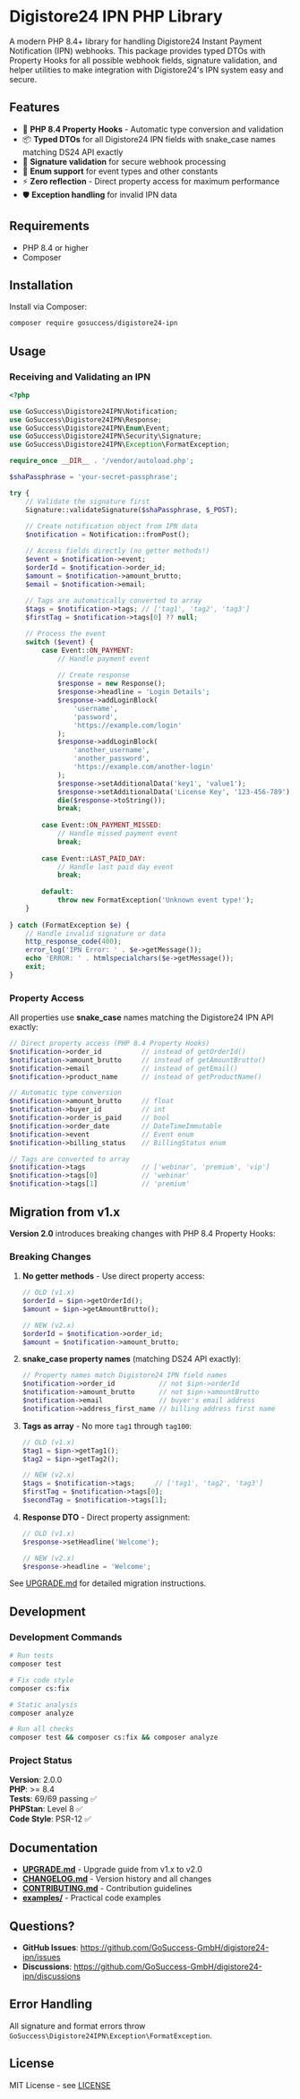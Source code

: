 # Digistore24 IPN PHP Library

A modern PHP 8.4+ library for handling Digistore24 Instant Payment Notification (IPN) webhooks. This package provides typed DTOs with Property Hooks for all possible webhook fields, signature validation, and helper utilities to make integration with Digistore24's IPN system easy and secure.

## Features
- 🚀 **PHP 8.4 Property Hooks** - Automatic type conversion and validation
- 📦 **Typed DTOs** for all Digistore24 IPN fields with snake_case names matching DS24 API exactly
- 🔐 **Signature validation** for secure webhook processing
- 🎯 **Enum support** for event types and other constants
- ⚡ **Zero reflection** - Direct property access for maximum performance
- 🛡️ **Exception handling** for invalid IPN data

## Requirements

- PHP 8.4 or higher
- Composer

## Installation

Install via Composer:

```bash
composer require gosuccess/digistore24-ipn
```

## Usage

### Receiving and Validating an IPN

```php
<?php

use GoSuccess\Digistore24IPN\Notification;
use GoSuccess\Digistore24IPN\Response;
use GoSuccess\Digistore24IPN\Enum\Event;
use GoSuccess\Digistore24IPN\Security\Signature;
use GoSuccess\Digistore24IPN\Exception\FormatException;

require_once __DIR__ . '/vendor/autoload.php';

$shaPassphrase = 'your-secret-passphrase';

try {
    // Validate the signature first
    Signature::validateSignature($shaPassphrase, $_POST);
    
    // Create notification object from IPN data
    $notification = Notification::fromPost();

    // Access fields directly (no getter methods!)
    $event = $notification->event;
    $orderId = $notification->order_id;
    $amount = $notification->amount_brutto;
    $email = $notification->email;
    
    // Tags are automatically converted to array
    $tags = $notification->tags; // ['tag1', 'tag2', 'tag3']
    $firstTag = $notification->tags[0] ?? null;

    // Process the event
    switch ($event) {
        case Event::ON_PAYMENT:
            // Handle payment event
            
            // Create response
            $response = new Response();
            $response->headline = 'Login Details';
            $response->addLoginBlock(
                'username',
                'password',
                'https://example.com/login'
            );
            $response->addLoginBlock(
                'another_username',
                'another_password',
                'https://example.com/another-login'
            );
            $response->setAdditionalData('key1', 'value1');
            $response->setAdditionalData('License Key', '123-456-789');
            die($response->toString());
            break;
            
        case Event::ON_PAYMENT_MISSED:
            // Handle missed payment event
            break;
            
        case Event::LAST_PAID_DAY:
            // Handle last paid day event
            break;
            
        default:
            throw new FormatException('Unknown event type!');
    }
    
} catch (FormatException $e) {
    // Handle invalid signature or data
    http_response_code(400);
    error_log('IPN Error: ' . $e->getMessage());
    echo 'ERROR: ' . htmlspecialchars($e->getMessage());
    exit;
}
```

### Property Access

All properties use **snake_case** names matching the Digistore24 IPN API exactly:

```php
// Direct property access (PHP 8.4 Property Hooks)
$notification->order_id          // instead of getOrderId()
$notification->amount_brutto     // instead of getAmountBrutto()
$notification->email             // instead of getEmail()
$notification->product_name      // instead of getProductName()

// Automatic type conversion
$notification->amount_brutto     // float
$notification->buyer_id          // int
$notification->order_is_paid     // bool
$notification->order_date        // DateTimeImmutable
$notification->event             // Event enum
$notification->billing_status    // BillingStatus enum

// Tags are converted to array
$notification->tags              // ['webinar', 'premium', 'vip']
$notification->tags[0]           // 'webinar'
$notification->tags[1]           // 'premium'
```

## Migration from v1.x

**Version 2.0** introduces breaking changes with PHP 8.4 Property Hooks:

### Breaking Changes

1. **No getter methods** - Use direct property access:
   ```php
   // OLD (v1.x)
   $orderId = $ipn->getOrderId();
   $amount = $ipn->getAmountBrutto();
   
   // NEW (v2.x)
   $orderId = $notification->order_id;
   $amount = $notification->amount_brutto;
   ```

2. **snake_case property names** (matching DS24 API exactly):
   ```php
   // Property names match Digistore24 IPN field names
   $notification->order_id           // not $ipn->orderId
   $notification->amount_brutto      // not $ipn->amountBrutto
   $notification->email              // buyer's email address
   $notification->address_first_name // billing address first name
   ```

3. **Tags as array** - No more `tag1` through `tag100`:
   ```php
   // OLD (v1.x)
   $tag1 = $ipn->getTag1();
   $tag2 = $ipn->getTag2();
   
   // NEW (v2.x)
   $tags = $notification->tags;     // ['tag1', 'tag2', 'tag3']
   $firstTag = $notification->tags[0];
   $secondTag = $notification->tags[1];
   ```

4. **Response DTO** - Direct property assignment:
   ```php
   // OLD (v1.x)
   $response->setHeadline('Welcome');
   
   // NEW (v2.x)
   $response->headline = 'Welcome';
   ```

See [UPGRADE.md](docs/UPGRADE.md) for detailed migration instructions.

## Development

### Development Commands

```bash
# Run tests
composer test

# Fix code style
composer cs:fix

# Static analysis
composer analyze

# Run all checks
composer test && composer cs:fix && composer analyze
```

### Project Status

**Version**: 2.0.0  
**PHP**: >= 8.4  
**Tests**: 69/69 passing ✅  
**PHPStan**: Level 8 ✅  
**Code Style**: PSR-12 ✅

## Documentation

- **[UPGRADE.md](docs/UPGRADE.md)** - Upgrade guide from v1.x to v2.0
- **[CHANGELOG.md](CHANGELOG.md)** - Version history and all changes
- **[CONTRIBUTING.md](CONTRIBUTING.md)** - Contribution guidelines
- **[examples/](examples/)** - Practical code examples

## Questions?

- **GitHub Issues**: https://github.com/GoSuccess-GmbH/digistore24-ipn/issues
- **Discussions**: https://github.com/GoSuccess-GmbH/digistore24-ipn/discussions

## Error Handling

All signature and format errors throw `GoSuccess\Digistore24IPN\Exception\FormatException`.

## License

MIT License - see [LICENSE](LICENSE)
